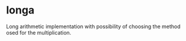 # longa
Long arithmetic implementation with possibility of choosing the method osed for the multiplication.

